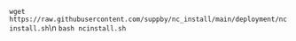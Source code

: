`wget https://raw.githubusercontent.com/suppby/nc_install/main/deployment/ncinstall.sh`\n
`bash ncinstall.sh`
